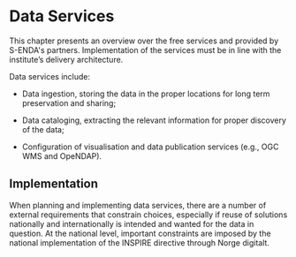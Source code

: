 # Data Services

This chapter presents an overview over the free services and provided by S-ENDA's partners. Implementation of the services must be in line with the institute’s delivery architecture.

Data services include:

- Data ingestion, storing the data in the proper locations for long term preservation and sharing;

- Data cataloging, extracting the relevant information for proper discovery of the data;

- Configuration of visualisation and data publication services (e.g., OGC WMS and OpeNDAP).

## Implementation

When planning and implementing data services, there are a number of external requirements that constrain choices, especially if reuse of solutions nationally and internationally is intended and wanted for the data in question. At the national level, important constraints are imposed by the national implementation of the INSPIRE directive through Norge digitalt.
